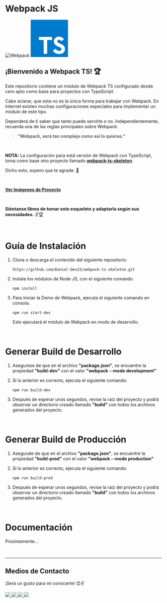 # __Webpack JS__

<div>
    <img src="src/assets/img/webpack.png" alt="Webpack" width="120px">
    <img src="src/assets/img/typescript.png" alt="Javascript"width="120px">
</div>

## __¡Bienvenido a Webpack TS!__ 🏆

Este repositorio contiene un módulo de Webpack TS configurado desde cero apto como base para proyectos con TypeScript.

Cabe aclarar, que esta no es la única forma para trabajar con Webpack. En Internet existen muchas configuraciones especiales para implementar un módulo de este tipo.

Dependerá de ti saber que tanto puede servirte o no. Independientemente, recuerda una de las reglas principales sobre Webpack:

> __"Webpack, será tan complejo como así lo quieras."__

<br>

__NOTA:__ La configuración para está versión de Webpack con TypeScript, toma como base otro proyecto llamado __[webpack-ts-skeleton](https://github.com/Daniel-Dev23/webpack-js-skeleton.git)__.

Dicho esto, espero que te agrade. 🙏

<br>

__[Ver Imágenes de Proyecto](./thumbnails.md)__

<br>

__Siéntanse libres de tomar este esqueleto y adaptarla según sus necesidades.__ ✌🏆

<br>

# __Guía de Instalación__

1. Clona o descarga el contenido del siguiente repositorio: 

    ```
    https://github.com/Daniel-Dev23/webpack-ts-skeleton.git
    ```

2. Instala los módulos de Node JS, con el siguiente comando:

    ```
    npm install
    ```

3. Para iniciar la Demo de Webpack, ejecuta el siguiente comando en consola.

    ```
    npm run start-dev
    ```

    Esto ejecutará el módulo de Webpack en modo de desarrollo.

<br>

# __Generar Build de Desarrollo__

1. Asegurese de que en el archivo __"package.json"__, se encuentre la propiedad __"build-dev"__ con el valor __"webpack --mode development"__

2. Si lo anterior es correcto, ejecuta el siguiente comando:
    ```
    npm run build-dev
    ```

3. Después de esperar unos segundos, revise la raíz del proyecto y podrá observar un directorio creado llamado __"build"__ con todos los archivos generados del proyecto.

<br>

# __Generar Build de Producción__

1. Asegurate de que en el archivo __"package.json"__, se encuentre la propiedad __"build-prod"__ con el valor __"webpack --mode production"__

2. Si lo anterior es correcto, ejecuta el siguiente comando:
    ```
    npm run build-prod
    ```

3. Después de esperar unos segundos, revise la raíz del proyecto y podrá observar un directorio creado llamado __"build"__ con todos los archivos generados del proyecto.

<br>

# __Documentación__

Proximamente...

<br>

---

## __Medios de Contacto__

¡Será un gusto para mi conocerte! 😊✌

<a href="https://daniel-dev23.github.io/web-portfolio-daniel-dev23/">
    <img src="https://img.shields.io/website?label=webportfolio.com&style=for-the-badge&url=https://google.com/">
</a>
<a href="mailto:danieldev.info@gmail.com">
    <img src="https://img.shields.io/badge/Gmail-D14836?style=for-the-badge&logo=gmail&logoColor=white">
</a>
<a href="https://www.linkedin.com/in/daniel-gonzalez-dev/">
    <img src="https://img.shields.io/badge/LinkedIn-0077B5?style=for-the-badge&logo=linkedin&logoColor=white">
</a>
<a href="https://github.com/Daniel-Dev23">
    <img src="https://img.shields.io/badge/GitHub-100000?style=for-the-badge&logo=github&logoColor=white">
</a>
